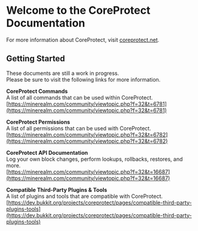 # Welcome to the CoreProtect Documentation #

For more information about CoreProtect, visit [coreprotect.net](http://coreprotect.net).

## Getting Started ##

These documents are still a work in progress.  
Please be sure to visit the following links for more information.

**CoreProtect Commands**  
A list of all commands that can be used within CoreProtect.  
[https://minerealm.com/community/viewtopic.php?f=32&t=6781](https://minerealm.com/community/viewtopic.php?f=32&t=6781)

**CoreProtect Permissions**  
A list of all permissions that can be used with CoreProtect.  
[https://minerealm.com/community/viewtopic.php?f=32&t=6782](https://minerealm.com/community/viewtopic.php?f=32&t=6782)

**CoreProtect API Documentation**  
Log your own block changes, perform lookups, rollbacks, restores, and more.  
[https://minerealm.com/community/viewtopic.php?f=32&t=16687](https://minerealm.com/community/viewtopic.php?f=32&t=16687)

**Compatible Third-Party Plugins & Tools**  
A list of plugins and tools that are compatible with CoreProtect.  
[https://dev.bukkit.org/projects/coreprotect/pages/compatible-third-party-plugins-tools](https://dev.bukkit.org/projects/coreprotect/pages/compatible-third-party-plugins-tools)
